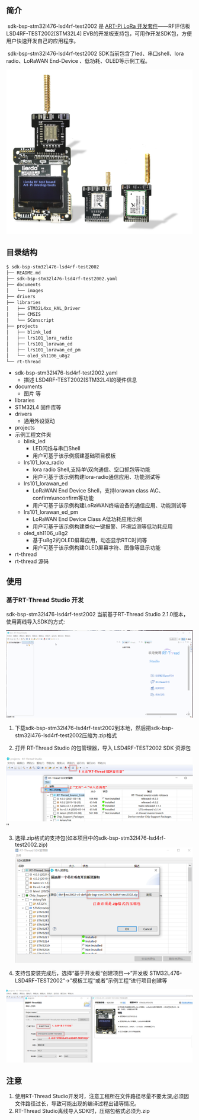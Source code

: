 ## 简介

​	sdk-bsp-stm32l476-lsd4rf-test2002 是  [ART-Pi LoRa 开发套件](http://wsn.lierda.com/index.php/Home/product/detail/id/113.html)——RF评估板LSD4RF-TEST2002[STM32L4] EVB的开发板支持包，可用作开发SDK包，方便用户快速开发自己的应用程序。

​	sdk-bsp-stm32l476-lsd4rf-test2002 SDK当前包含了led、串口shell、lora  radio、LoRaWAN End-Device 、低功耗、OLED等示例工程。



<img src="documents/images/LSD4RF-TEST2002_EVK_Pic.png" alt="image-20201009181905422" style="zoom:50%;" />

## 目录结构

```
$ sdk-bsp-stm32l476-lsd4rf-test2002
├── README.md
├── sdk-bsp-stm32l476-lsd4rf-test2002.yaml
├── documents
│   └── images
├── drivers
├── libraries
│   ├── STM32L4xx_HAL_Driver
│   ├── CMSIS
│   └── SConscript
├── projects
│   ├── blink_led
│   ├── lrs101_lora_radio
│   ├── lrs101_lorawan_ed
│   ├── lrs101_lorawan_ed_pm
│   └── oled_sh1106_u8g2
└── rt-thread
```

- sdk-bsp-stm32l476-lsd4rf-test2002.yaml
  - 描述 LSD4RF-TEST2002[STM32L4]的硬件信息
- documents
  - 图片 等
-  libraries
  - STM32L4 固件库等
- drivers
  - 通用外设驱动
-  projects
  - 示例工程文件夹
    - blink_led  
      - LED闪烁与串口Shell
      - 用户可基于该示例搭建基础项目模板
    - lrs101_lora_radio 
      - lora radio Shell,支持单\双向通信、空口抓包等功能
      - 用户可基于该示例构建lora-radio通信应用、功能测试等
    - lrs101_lorawan_ed
      - LoRaWAN End Device Shell，支持lorawan class A\C、confirm\unconfirm等功能
      - 用户可基于该示例构建LoRaWAN终端设备的通信应用、功能测试等
    - lrs101_lorawan_ed_pm
      - LoRaWAN End Device Class A低功耗应用示例
      - 用户可基于该示例构建类似一键报警、环境监测等低功耗应用
    - oled_sh1106_u8g2
      - 基于u8g2的OLED屏幕应用，动态显示RTC时间等
      - 用户可基于该示例构建OLED屏幕字符、图像等显示功能
-  rt-thread
  - rt-thread 源码
## 使用

### 基于RT-Thread Studio 开发

sdk-bsp-stm32l476-lsd4rf-test2002 当前基于RT-Thread Studio 2.1.0版本，使用离线导入SDK的方式:

<img src="documents/images/rtt-studio_lsd4rf-test2002_sdk_import_1.gif" alt="image-20201009181905422" style="zoom:50%;" />

1. 下载sdk-bsp-stm32l476-lsd4rf-test2002到本地，然后把sdk-bsp-stm32l476-lsd4rf-test2002压缩为.zip格式

2. 打开 RT-Thread Studio 的包管理器，导入 LSD4RF-TEST2002 SDK 资源包

<img src="documents/images/BSP_import_LSD4RF-TEST2002[STM32L4]_sdk.png" alt="sdk_manager" style="zoom: 67%;" />''



3. 选择.zip格式的支持包(如本项目中的sdk-bsp-stm32l476-lsd4rf-test2002.zip)
   <img src="documents/images/BSP_select_sdk_zip.png" alt="sdk_manager" style="zoom: 67%;" />

4. 支持包安装完成后，选择“基于开发板“创建项目——>”开发板 STM32L476-LSD4RF-TEST2002“->”模板工程“或者”示例工程“进行项目创建等

<img src="documents\images\BSP_creat_RT-Thread_project.png" alt="image-20200926143024666" style="zoom:50%;" />

## 注意

1. 使用RT-Thread Studio开发时，注意工程所在文件路径尽量不要太深,必须因文件路径过长，导致可能出现的编译过程出错等情况。
2. RT-Thread Studio离线导入SDK时，压缩包格式必须为.zip
